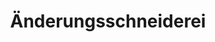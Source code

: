 ---
title: "Änderungsschneiderei"
url: /augsburg/aenderungsschneiderei-luther-king-strasse/
shop: Schneiderei
---